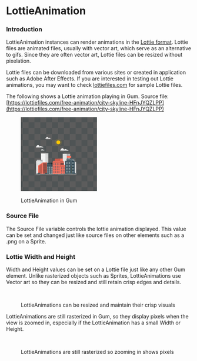 # LottieAnimation

### Introduction

LottieAnimation instances can render animations in the [Lottie format](https://en.wikipedia.org/wiki/Lottie_\(file_format\)). Lottie files are animated files, usually with vector art, which serve as an alternative to gifs. Since they are often vector art, Lottie files can be resized without pixelation.&#x20;

Lottie files can be downloaded from various sites or created in application such as Adobe After Effects. If you are interested in testing out Lottie animations, you may want to check [lottiefiles.com](https://lottiefiles.com/) for sample Lottie files.

The following shows a Lottie animation playing in Gum. Source file: [https://lottiefiles.com/free-animation/city-skyline-HFnJYQZLPP](https://lottiefiles.com/free-animation/city-skyline-HFnJYQZLPP)

<figure><img src="../../../.gitbook/assets/30_05 38 06 (1) (1).gif" alt=""><figcaption><p>LottieAnimation in Gum</p></figcaption></figure>

### Source File

The Source File variable controls the lottie animation displayed. This value can be set and changed just like source files on other elements such as a .png on a Sprite.

### Lottie Width and Height

Width and Height values can be set on a Lottie file just like any other Gum element. Unlike rasterized objects such as Sprites, LottieAnimations use Vector art so they can be resized and still retain crisp edges and details.

<figure><img src="../../../.gitbook/assets/30_05 41 15.gif" alt=""><figcaption><p>LottieAnimations can be resized and maintain their crisp visuals</p></figcaption></figure>

LottieAnimations are still rasterized in Gum, so they display pixels when the view is zoomed in, especially if the LottieAnimation has a small Width or Height.

<figure><img src="../../../.gitbook/assets/30_05 44 20.gif" alt=""><figcaption><p>LottieAnimations are still rasterized so zooming in shows pixels</p></figcaption></figure>
